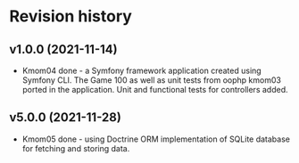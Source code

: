 Revision history
==================

v1.0.0 (2021-11-14)
-------------------
* Kmom04 done - a Symfony framework application created using Symfony CLI. The Game 100 as well as unit tests from oophp kmom03 ported in the application. Unit and functional tests for controllers added.

v5.0.0 (2021-11-28)
-------------------
* Kmom05 done - using Doctrine ORM implementation of SQLite database for fetching and storing data.
